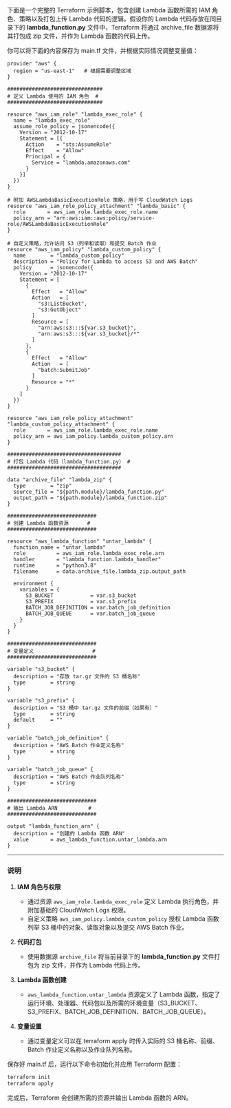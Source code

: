 下面是一个完整的 Terraform 示例脚本，包含创建 Lambda 函数所需的 IAM 角色、策略以及打包上传 Lambda 代码的逻辑。假设你的 Lambda 代码存放在同目录下的 **lambda_function.py** 文件中，Terraform 将通过 archive_file 数据源将其打包成 zip 文件，并作为 Lambda 函数的代码上传。

你可以将下面的内容保存为 main.tf 文件，并根据实际情况调整变量值：

```hcl
provider "aws" {
  region = "us-east-1"   # 根据需要调整区域
}

###############################
# 定义 Lambda 使用的 IAM 角色  #
###############################

resource "aws_iam_role" "lambda_exec_role" {
  name = "lambda_exec_role"
  assume_role_policy = jsonencode({
    Version = "2012-10-17"
    Statement = [{
      Action    = "sts:AssumeRole"
      Effect    = "Allow"
      Principal = {
        Service = "lambda.amazonaws.com"
      }
    }]
  })
}

# 附加 AWSLambdaBasicExecutionRole 策略，用于写 CloudWatch Logs
resource "aws_iam_role_policy_attachment" "lambda_basic" {
  role       = aws_iam_role.lambda_exec_role.name
  policy_arn = "arn:aws:iam::aws:policy/service-role/AWSLambdaBasicExecutionRole"
}

# 自定义策略，允许访问 S3（列举和读取）和提交 Batch 作业
resource "aws_iam_policy" "lambda_custom_policy" {
  name        = "lambda_custom_policy"
  description = "Policy for Lambda to access S3 and AWS Batch"
  policy      = jsonencode({
    Version = "2012-10-17"
    Statement = [
      {
        Effect   = "Allow"
        Action   = [
          "s3:ListBucket",
          "s3:GetObject"
        ]
        Resource = [
          "arn:aws:s3:::${var.s3_bucket}",
          "arn:aws:s3:::${var.s3_bucket}/*"
        ]
      },
      {
        Effect   = "Allow"
        Action   = [
          "batch:SubmitJob"
        ]
        Resource = "*"
      }
    ]
  })
}

resource "aws_iam_role_policy_attachment" "lambda_custom_policy_attachment" {
  role       = aws_iam_role.lambda_exec_role.name
  policy_arn = aws_iam_policy.lambda_custom_policy.arn
}

#####################################
# 打包 Lambda 代码（lambda_function.py） #
#####################################

data "archive_file" "lambda_zip" {
  type        = "zip"
  source_file = "${path.module}/lambda_function.py"
  output_path = "${path.module}/lambda_function.zip"
}

#############################
# 创建 Lambda 函数资源      #
#############################

resource "aws_lambda_function" "untar_lambda" {
  function_name = "untar_lambda"
  role          = aws_iam_role.lambda_exec_role.arn
  handler       = "lambda_function.lambda_handler"
  runtime       = "python3.8"
  filename      = data.archive_file.lambda_zip.output_path

  environment {
    variables = {
      S3_BUCKET            = var.s3_bucket
      S3_PREFIX            = var.s3_prefix
      BATCH_JOB_DEFINITION = var.batch_job_definition
      BATCH_JOB_QUEUE      = var.batch_job_queue
    }
  }
}

#############################
# 变量定义                   #
#############################

variable "s3_bucket" {
  description = "存放 tar.gz 文件的 S3 桶名称"
  type        = string
}

variable "s3_prefix" {
  description = "S3 桶中 tar.gz 文件的前缀（如果有）"
  type        = string
  default     = ""
}

variable "batch_job_definition" {
  description = "AWS Batch 作业定义名称"
  type        = string
}

variable "batch_job_queue" {
  description = "AWS Batch 作业队列名称"
  type        = string
}

#############################
# 输出 Lambda ARN          #
#############################

output "lambda_function_arn" {
  description = "创建的 Lambda 函数 ARN"
  value       = aws_lambda_function.untar_lambda.arn
}
```

---

### 说明

1. **IAM 角色与权限**  
   - 通过资源 `aws_iam_role.lambda_exec_role` 定义 Lambda 执行角色，并附加基础的 CloudWatch Logs 权限。  
   - 自定义策略 `aws_iam_policy.lambda_custom_policy` 授权 Lambda 函数列举 S3 桶中的对象、读取对象以及提交 AWS Batch 作业。

2. **代码打包**  
   - 使用数据源 `archive_file` 将当前目录下的 **lambda_function.py** 文件打包为 zip 文件，并作为 Lambda 代码上传。

3. **Lambda 函数创建**  
   - `aws_lambda_function.untar_lambda` 资源定义了 Lambda 函数，指定了运行环境、处理器、代码包以及所需的环境变量（S3_BUCKET、S3_PREFIX、BATCH_JOB_DEFINITION、BATCH_JOB_QUEUE）。

4. **变量设置**  
   - 通过变量定义可以在 terraform apply 时传入实际的 S3 桶名称、前缀、Batch 作业定义名称以及作业队列名称。

保存好 main.tf 后，运行以下命令初始化并应用 Terraform 配置：

```bash
terraform init
terraform apply
```

完成后，Terraform 会创建所需的资源并输出 Lambda 函数的 ARN。
